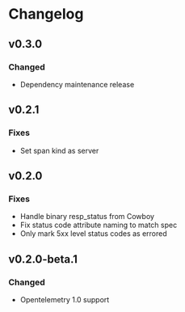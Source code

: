 # Changelog

## v0.3.0

### Changed

* Dependency maintenance release

## v0.2.1

### Fixes

* Set span kind as server

## v0.2.0

### Fixes

* Handle binary resp_status from Cowboy
* Fix status code attribute naming to match spec
* Only mark 5xx level status codes as errored

## v0.2.0-beta.1

### Changed

* Opentelemetry 1.0 support
